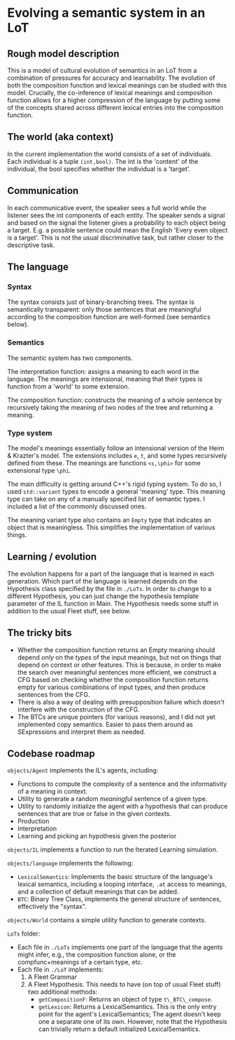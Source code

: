 # Evolving a semantic system in an LoT

## Rough model description

This is a model of cultural evolution of semantics in an LoT from a combination of pressures for accuracy and learnability. The evolution of both the composition function and lexical meanings can be studied with this model. Crucially, the co-inference of lexical meanings and composition function allows for a higher compression of the language by putting some of the concepts shared across different lexical entries into the composition function.

## The world (aka context)

In the current implementation the world consists of a set of individuals. Each individual is a tuple `(int,bool)`. The int is the 'content' of the individual, the bool specifies whether the individual is a 'target'.

## Communication

In each communicative event, the speaker sees a full world while the listener sees the int components of each entity. The speaker sends a signal and based on the signal the listener gives a probability to each object being a target. E.g. a possible sentence could mean the English 'Every even object is a target'. This is not the usual discriminative task, but rather closer to the descriptive task.

## The language

### Syntax 

The syntax consists just of binary-branching trees. The syntax is semantically transparent: only those sentences that are meaningful according to the composition function are well-formed (see semantics below).

### Semantics

The semantic system has two components.

The interpretation function: assigns a meaning to each word in the language. The meanings are intensional, meaning that their types is function from a 'world' to some extension.

The composition function: constructs the meaning of a whole sentence by recursively taking the meaning of two nodes of the tree and returning a meaning.

### Type system

The model's meanings essentially follow an intensional version of the Heim & Krazter's model. The extensions includes `e`, `t`, and some types recursively defined from these. The meanings are functions `<s,\phi>` for some extensional type `\phi`.

The main difficulty is getting around C++'s rigid typing system. To do so, I used `std::variant` types to encode a general 'meaning' type. This meaning type can take on any of a manually specified list of semantic types. I included a list of the commonly discussed ones.

The meaning variant type also contains an `Empty` type that indicates an object that is meaningless. This simplifies the implementation of various things.

## Learning / evolution

The evolution happens for a part of the language that is learned in each generation. Which part of the language is learned depends on the Hypothesis class specified by the file in `./LoTs`. In order to change to a different Hypothesis, you can just change the hypothesis template parameter of the IL function in Main. The Hypothesis needs some stuff in addition to the usual Fleet stuff, see below.

## The tricky bits

- Whether the composition function returns an Empty meaning should depend *only* on the *types* of the input meanings, but not on things that depend on context or other features. This is because, in order to make the search over meaningful sentences more efficient, we construct a CFG based on checking whether the composition function returns empty for various combinations of input types, and then produce sentences from the CFG.
- There is also a way of dealing with presupposition failure which doesn't interfere with the construction of the CFG.
- The BTCs are unique pointers (for various reasons), and I did not yet implemented copy semantics. Easier to pass them around as SExpressions and interpret them as needed.

## Codebase roadmap

`objects/Agent` implements the IL's agents, including:
- Functions to compute the complexity of a sentence and the informativity of a meaning in context.
- Utility to generate a random *meaningful* sentence of a given type.
- Utility to randomly initialize the agent with a hypothesis that can produce sentences that are true or false in the given contexts.
- Production
- Interpretation
- Learning and picking an hypothesis given the posterior

`objects/IL` implements a function to run the Iterated Learning simulation.

`objects/language` implements the following:
- `LexicalSemantics`: Implements the basic structure of the language's lexical semantics, including a looping interface, `.at` access to meanings, and a collection of default meanings that can be added.
- `BTC`: Binary Tree Class, implements the general structure of sentences, effectively the "syntax".

`objects/World` contains a simple utility function to generate contexts.

`LoTs` folder:
- Each file in `./LoTs` implements one part of the language that the agents might infer, e.g., the composition function alone, or the compfunc+meanings of a certain type, etc.
- Each file in `./LoT` implements:
	1. A Fleet Grammar
	2. A Fleet Hypothesis. This needs to have (on top of usual Fleet stuff) two additional methods:
		- `getCompositionF`: Returns an object of type `t\_BTC\_compose`.
		- `getLexicon`: Returns a LexicalSemantics. This is the only entry point for the agent's LexicalSemantics; The agent doesn't keep one a separate one of its own. However, note that the Hypothesis can trivially return a default initialized LexicalSemantics.


 
